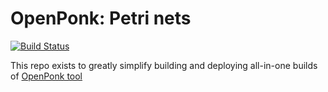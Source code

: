 # OpenPonk: Petri nets

[![Build Status](https://travis-ci.com/OpenPonk/all-in-one.svg?branch=master)](https://travis-ci.com/OpenPonk/all-in-one)

This repo exists to greatly simplify building and deploying all-in-one builds of [OpenPonk tool](https://openponk.org)
